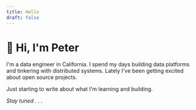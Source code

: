 ```yaml
---
title: Hello
draft: false
---
```


# 👋 Hi, I'm Peter

I'm a data engineer in California. I spend my days building data platforms and tinkering with distributed systems. Lately I've been getting excited about open source projects.

Just starting to write about what I'm learning and building.

*Stay tuned . . .*
